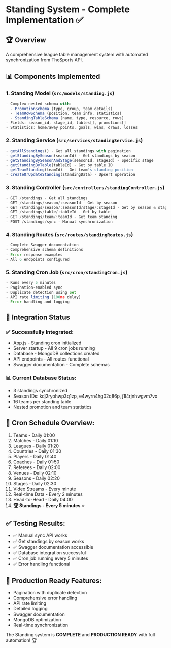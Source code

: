 # Standing System - Complete Implementation ✅

## 🏆 Overview
A comprehensive league table management system with automated synchronization from TheSports API.

## 📊 Components Implemented

### 1. Standing Model (`src/models/standing.js`)
```javascript
- Complex nested schema with:
  - PromotionSchema (type, group, team details)
  - TeamRowSchema (position, team info, statistics)
  - StandingTableSchema (name, type, resource, rows)
- Fields: season_id, stage_id, tables[], promotions[]
- Statistics: home/away points, goals, wins, draws, losses
```

### 2. Standing Service (`src/services/standingService.js`)
```javascript
- getAllStandings() - Get all standings with pagination
- getStandingBySeason(seasonId) - Get standings by season
- getStandingBySeasonAndStage(seasonId, stageId) - Specific stage
- getStandingByTable(tableId) - Get by table ID
- getTeamStanding(teamId) - Get team's standing position
- createOrUpdateStanding(standingData) - Upsert operation
```

### 3. Standing Controller (`src/controllers/standingController.js`)
```javascript
- GET /standings - Get all standings
- GET /standings/season/:seasonId - Get by season
- GET /standings/season/:seasonId/stage/:stageId - Get by season & stage
- GET /standings/table/:tableId - Get by table
- GET /standings/team/:teamId - Get team standing
- POST /standings/sync - Manual synchronization
```

### 4. Standing Routes (`src/routes/standingRoutes.js`)
```javascript
- Complete Swagger documentation
- Comprehensive schema definitions
- Error response examples
- All 6 endpoints configured
```

### 5. Standing Cron Job (`src/cron/standingCron.js`)
```javascript
- Runs every 5 minutes
- Pagination-enabled sync
- Duplicate detection using Set
- API rate limiting (100ms delay)
- Error handling and logging
```

## 🚀 Integration Status

### ✅ Successfully Integrated:
- App.js - Standing cron initialized
- Server startup - All 9 cron jobs running
- Database - MongoDB collections created
- API endpoints - All routes functional
- Swagger documentation - Complete schemas

### 📊 Current Database Status:
- 3 standings synchronized
- Season IDs: kdj2ryohwp3q1zp, e4wyrn4hg02q86p, j1l4rjnhwgvm7vx
- 16 teams per standing table
- Nested promotion and team statistics

## 🔄 Cron Schedule Overview:
1. Teams - Daily 01:00
2. Matches - Daily 01:10  
3. Leagues - Daily 01:20
4. Countries - Daily 01:30
5. Players - Daily 01:40
6. Coaches - Daily 01:50
7. Referees - Daily 02:00
8. Venues - Daily 02:10
9. Seasons - Daily 02:20
10. Stages - Daily 02:30
11. Video Streams - Every minute
12. Real-time Data - Every 2 minutes
13. Head-to-Head - Daily 04:00
14. **🏆 Standings - Every 5 minutes** ⭐

## ✅ Testing Results:
- ✅ Manual sync API works
- ✅ Get standings by season works
- ✅ Swagger documentation accessible
- ✅ Database integration successful
- ✅ Cron job running every 5 minutes
- ✅ Error handling functional

## 🎯 Production Ready Features:
- Pagination with duplicate detection
- Comprehensive error handling
- API rate limiting
- Detailed logging
- Swagger documentation
- MongoDB optimization
- Real-time synchronization

The Standing system is **COMPLETE** and **PRODUCTION READY** with full automation! 🏆
